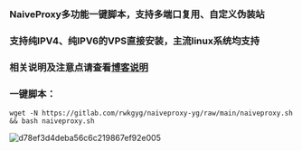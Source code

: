 ### NaiveProxy多功能一键脚本，支持多端口复用、自定义伪装站

### 支持纯IPV4、纯IPV6的VPS直接安装，主流linux系统均支持

### 相关说明及注意点请查看[博客说明](https://ygkkk.blogspot.com/2022/11/naiveproxy-yg-youtube.html)

### 一键脚本：
```
wget -N https://gitlab.com/rwkgyg/naiveproxy-yg/raw/main/naiveproxy.sh && bash naiveproxy.sh
```

![d78ef3d4deba56c6c219867ef92e005](https://user-images.githubusercontent.com/121604513/212578843-4a333ce2-4b22-4445-ac28-c8500db1ecdc.png)

